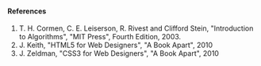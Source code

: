 #### References
1.  T. H. Cormen, C. E. Leiserson, R. Rivest and Clifford Stein, "Introduction to Algorithms", "MIT Press", Fourth Edition, 2003.<br>
2. J. Keith, "HTML5 for Web Designers", "A Book Apart", 2010<br>
3. J. Zeldman, "CSS3 for Web Designers", "A Book Apart", 2010<br>

